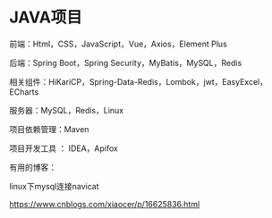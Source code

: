 # JAVA项目



前端：Html，CSS，JavaScript，Vue，Axios，Element Plus

后端：Spring Boot，Spring Security，MyBatis，MySQL，Redis

相关组件：HiKariCP，Spring-Data-Redis，Lombok，jwt，EasyExcel，ECharts

服务器：MySQL，Redis，Linux

项目依赖管理：Maven

项目开发工具 ： IDEA，Apifox



有用的博客：

linux下mysql连接navicat

https://www.cnblogs.com/xiaocer/p/16625836.html